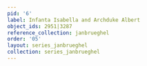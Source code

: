 ```yaml
---
pid: '6'
label: Infanta Isabella and Archduke Albert
object_ids: 2951|3287
reference_collection: janbrueghel
order: '05'
layout: series_janbrueghel
collection: series_janbrueghel
---
```

